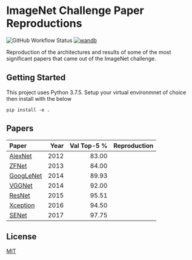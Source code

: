 # ImageNet Challenge Paper Reproductions

![GitHub Workflow Status](https://img.shields.io/github/workflow/status/amritpurshotam/computer-vision-papers/CI)
[![wandb](https://img.shields.io/static/v1?message=Weights+%26+Biases&color=222222&logo=Weights+%26+Biases&logoColor=ffcc33&label=)](https://wandb.ai/amrit/computer-vision-papers)

Reproduction of the architectures and results of some of the most significant papers that came out of the ImageNet challenge.

## Getting Started

This project uses Python 3.7.5. Setup your virtual environmnet of choice then install with the below

```console
pip install -e .
```

## Papers

| Paper | Year | Val Top-5 % | Reproduction |
| :--- | ---: | ---: | ---: |
| [AlexNet](https://papers.nips.cc/paper/2012/file/c399862d3b9d6b76c8436e924a68c45b-Paper.pdf) | 2012 | 83.00 | |
| [ZFNet](https://arxiv.org/abs/1311.2901) | 2013 | 84.00 |  |
| [GoogLeNet](https://arxiv.org/abs/1409.4842) | 2014 | 89.93 |  |
| [VGGNet](https://arxiv.org/abs/1409.1556) | 2014 | 92.00 |  |
| [ResNet](https://arxiv.org/abs/1512.03385) | 2015 | 95.51 |  |
| [Xception](https://arxiv.org/abs/1610.02357) | 2016 | 94.50 |  |
| [SENet](https://arxiv.org/abs/1709.01507) | 2017 | 97.75 |  |

## License

[MIT](LICENSE)